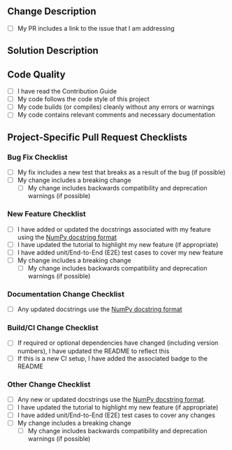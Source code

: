 <!-- 
Thank you for your contribution to the repo :)

Pull Request (PR) Instructions:
Provide a general summary of your changes in the Title above. Fill out each section of the template, and replace the space with an `x` in all the boxes that apply. If you're unsure about any of these, don't hesitate to ask. We're here to help! Once you are satisfied with the pull request, click the "Create pull request" button to submit it for review.

Before submitting this PR, please ensure that your input and responses are entered in the designated space provided below each section to keep all project-related information organized and easily accessible.
 
How to link to a PR:
https://docs.github.com/en/issues/tracking-your-work-with-issues/linking-a-pull-request-to-an-issue 
-->

## Change Description
<!--- 
Describe your changes in detail. In your description, you should answer questions like "Why is this change required? What problem does it solve?".

If it fixes an open issue, please link to the issue here. If this PR closes an issue, put the word 'closes' before the issue link to auto-close the issue when the PR is merged.
-->
- [ ] My PR includes a link to the issue that I am addressing



## Solution Description
<!-- Please explain the technical solution that I have provided and how it addresses the issue or feature being implemented -->



## Code Quality
- [ ] I have read the Contribution Guide
- [ ] My code follows the code style of this project
- [ ] My code builds (or compiles) cleanly without any errors or warnings
- [ ] My code contains relevant comments and necessary documentation

## Project-Specific Pull Request Checklists
<!--- Please only use the checklist that apply to your change type(s) -->

### Bug Fix Checklist
- [ ] My fix includes a new test that breaks as a result of the bug (if possible)
- [ ] My change includes a breaking change
  - [ ] My change includes backwards compatibility and deprecation warnings (if possible)

### New Feature Checklist
- [ ] I have added or updated the docstrings associated with my feature using the [NumPy docstring format](https://numpydoc.readthedocs.io/en/latest/format.html)
- [ ] I have updated the tutorial to highlight my new feature (if appropriate)
- [ ] I have added unit/End-to-End (E2E) test cases to cover my new feature
- [ ] My change includes a breaking change
  - [ ] My change includes backwards compatibility and deprecation warnings (if possible)

### Documentation Change Checklist
- [ ] Any updated docstrings use the [NumPy docstring format](https://numpydoc.readthedocs.io/en/latest/format.html)

### Build/CI Change Checklist
- [ ] If required or optional dependencies have changed (including version numbers), I have updated the README to reflect this
- [ ] If this is a new CI setup, I have added the associated badge to the README

<!-- ### Version Change Checklist [For Future Use] -->

### Other Change Checklist
- [ ] Any new or updated docstrings use the [NumPy docstring format](https://numpydoc.readthedocs.io/en/latest/format.html).
- [ ] I have updated the tutorial to highlight my new feature (if appropriate)
- [ ] I have added unit/End-to-End (E2E) test cases to cover any changes
- [ ] My change includes a breaking change
  - [ ] My change includes backwards compatibility and deprecation warnings (if possible)
